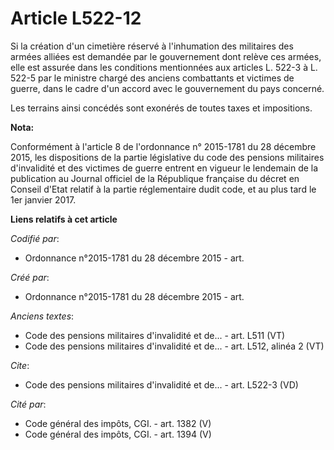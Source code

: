 # Article L522-12

Si la création d'un cimetière réservé à l'inhumation des militaires des armées alliées est demandée par le gouvernement dont
relève ces armées, elle est assurée dans les conditions mentionnées aux articles L. 522-3 à L. 522-5 par le ministre chargé
des anciens combattants et victimes de guerre, dans le cadre d'un accord avec le gouvernement du pays concerné.

Les terrains ainsi concédés sont exonérés de toutes taxes et impositions.

**Nota:**

Conformément à l'article 8 de l'ordonnance n° 2015-1781 du 28 décembre 2015, les dispositions de la partie législative du
code des pensions militaires d'invalidité et des victimes de guerre entrent en vigueur le lendemain de la publication au
Journal officiel de la République française du décret en Conseil d'Etat relatif à la partie réglementaire dudit code, et au
plus tard le 1er janvier 2017.

**Liens relatifs à cet article**

_Codifié par_:

  - Ordonnance n°2015-1781 du 28 décembre 2015 - art.

_Créé par_:

  - Ordonnance n°2015-1781 du 28 décembre 2015 - art.

_Anciens textes_:

  - Code des pensions militaires d'invalidité et de... - art. L511 (VT)
  - Code des pensions militaires d'invalidité et de... - art. L512, alinéa 2  (VT)

_Cite_:

  - Code des pensions militaires d'invalidité et de... - art. L522-3 (VD)

_Cité par_:

  - Code général des impôts, CGI. - art. 1382 (V)
  - Code général des impôts, CGI. - art. 1394 (V)
